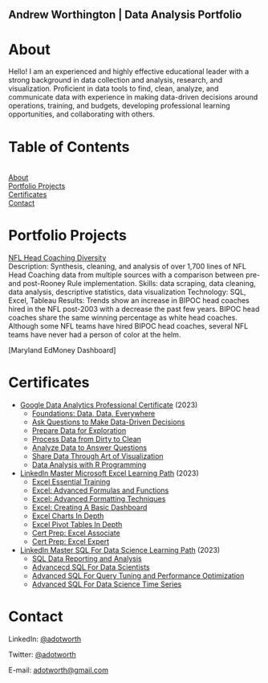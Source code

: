 ## Andrew Worthington | Data Analysis Portfolio

# About
Hello! I am an experienced and highly effective educational leader with a strong background in data collection and analysis, research, and visualization. Proficient in data tools to find, clean, analyze, and communicate data with experience in making data-driven decisions around operations, training, and budgets, developing professional learning opportunities, and collaborating with others.

# Table of Contents
<br> [About](https://github.com/adotworth/data_analyst_portfolio/blob/main/README.md#About)
<br> [Portfolio Projects](https://github.com/adotworth/data_analyst_portfolio/blob/main/README.md#portfolio-projects)
<br> [Certificates](https://github.com/adotworth/data_analyst_portfolio/blob/main/README.md#certificates)
<br> [Contact](https://github.com/adotworth/data_analyst_portfolio/blob/main/README.md#Contact)




# Portfolio Projects
[NFL Head Coaching Diversity](https://public.tableau.com/views/NFLCoachingDiversity/Dashboard1?:language=en-US&:display_count=n&:origin=viz_share_link)
<br>Description: Synthesis, cleaning, and analysis of over 1,700 lines of NFL Head Coaching data from multiple sources with a comparison between pre- and post-Rooney Rule implementation.
Skills: data scraping, data cleaning, data analysis, descriptive statistics, data visualization
Technology: SQL, Excel, Tableau
Results: Trends show an increase in BIPOC head coaches hired in the NFL post-2003 with a decrease the past few years. BIPOC head coaches share the same winning percentage as white head coaches. Although some NFL teams have hired BIPOC head coaches, several NFL teams have never had a person of color at the helm.

[Maryland EdMoney Dashboard]



# Certificates
* [Google Data Analytics Professional Certificate](https://drive.google.com/file/d/1zD4y-FGw2GqzaeiaNUBR5TyEuu-rtrQg/view?usp=share_link) (2023)
	* [Foundations: Data, Data, Everywhere](https://drive.google.com/file/d/1zD4y-FGw2GqzaeiaNUBR5TyEuu-rtrQg/view?usp=share_link)
	* [Ask Questions to Make Data-Driven Decisions](https://drive.google.com/file/d/1PwsHdKnoJ3GT2ZuLA55OZX2Hbf-Njwyt/view?usp=share_link)
	* [Prepare Data for Exploration](https://drive.google.com/file/d/1di5ZzjqwLetkTHQGDx1U1JlRxPJAP9gw/view?usp=share_link)
	* [Process Data from Dirty to Clean](https://drive.google.com/file/d/1n2SXdiVEbGta6i3_Pmyw_9mK1VYdv6u6/view?usp=share_link)
	* [Analyze Data to Answer Questions](https://drive.google.com/file/d/1kp0EA1ZH7GHKTpbXy3MzXYKqcjeUXPUl/view?usp=share_link)
	* [Share Data Through Art of Visualization](https://drive.google.com/file/d/1_wwCU05tckxOH6FC-FusGzBgdn_7Ywc6/view?usp=share_link)
	* [Data Analysis with R Programming](https://drive.google.com/file/d/1f3T0hGr7rzYgbPH0OO2t6pOXcjEEMUOm/view?usp=share_link)
* [LinkedIn Master Microsoft Excel Learning Path](https://drive.google.com/file/d/1j5z8vCjMFbbKyoyHsGbtRHQz7K3hCQqN/view?usp=share_link) (2023)
	* [Excel Essential Training](https://drive.google.com/file/d/1x2f655ZbfoJEqOpxaPnRXWqxIa8LyPXa/view?usp=share_link)
	* [Excel: Advanced Formulas and Functions](https://drive.google.com/file/d/1LG6IfDYqajBD2nxprwMieSCz-_W8RAGa/view?usp=share_link)
	* [Excel: Advanced Formatting Techniques](https://drive.google.com/file/d/1JweXvW42Kzehke8ivcvSzxQC9H6mliDy/view?usp=share_link)
	* [Excel: Creating A Basic Dashboard](https://drive.google.com/file/d/1cz21Pb5u_rnJH4_1clHTMx6mv-dlhJ5J/view?usp=share_link)
	* [Excel Charts In Depth](https://drive.google.com/file/d/1lzVsqk9L_bfT_L3Lv06bmbI6INmulP8p/view?usp=share_link)
	* [Excel Pivot Tables In Depth](https://drive.google.com/file/d/1p7ADFAx91-nLG4HxFqaf0o8hmo0WhJ1j/view?usp=share_link)
	* [Cert Prep: Excel Associate](https://drive.google.com/file/d/14o3PHsZ7CWdNAKRu9z1L74ORhYjfW3WG/view?usp=share_link)
	* [Cert Prep: Excel Expert](https://drive.google.com/file/d/1j5z8vCjMFbbKyoyHsGbtRHQz7K3hCQqN/view?usp=share_link)
* [LinkedIn Master SQL For Data Science Learning Path](https://drive.google.com/file/d/1b-Cu-zzwOih6BuDxpr22uDs2KtjatU6p/view?usp=share_link) (2023)
	* [SQL Data Reporting and Analysis](https://drive.google.com/file/d/17n8DidwFVEK0Foxlrez55Ix_mjze6XQF/view?usp=share_link)
	* [Advancecd SQL For Data Scientists](https://drive.google.com/file/d/17n8DidwFVEK0Foxlrez55Ix_mjze6XQF/view?usp=share_link)
	* [Advanced SQL For Query Tuning and Performance Optimization](https://drive.google.com/file/d/1lWdf8Z5ClJeVRrMfXYyeUc3kLq6a8KXn/view?usp=share_link)
	* [Advanced SQL For Data Science Time Series](https://drive.google.com/file/d/1FlkO_m15S_5ODxnLuIN45ym2MOhf9lBU/view?usp=share_link)

# Contact

LinkedIn: [@adotworth](www.linkedin.com/in/adotworth)

Twitter: [@adotworth](www.twitter.com/adotworth)

E-mail: adotworth@gmail.com
